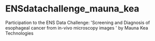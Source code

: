 # ENSdatachallenge_mauna_kea
Participation to the ENS Data Challenge: 'Screening and Diagnosis of esophageal cancer from in-vivo microscopy images ' by Mauna Kea Technologies
